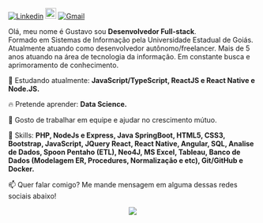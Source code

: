 <!--
**GustavoBCardoso/GustavoBCardoso** is a ✨ _special_ ✨ repository because its `README.md` (this file) appears on your GitHub profile.

Here are some ideas to get you started:

- 🔭 I’m currently working on ...
- 🌱 I’m currently learning ...
- 👯 I’m looking to collaborate on ...
- 🤔 I’m looking for help with ...
- 💬 Ask me about ...
- 📫 How to reach me: ...
- 😄 Pronouns: ...
- ⚡ Fun fact: ...
-->
[![Linkedin](https://img.shields.io/badge/-LinkedIn-blue?style=flat&logo=Linkedin&logoColor=white)](https://www.linkedin.com/in/gustavobcardoso/)
[<img src="https://img.shields.io/github/followers/gustavobcardoso?label=follow&style=social" height="22" title="Follow me" />](https://github.com/GustavoBCardoso) 
[![Gmail](https://img.shields.io/badge/-Gmail-c14438?style=flat&logo=Gmail&logoColor=white)](mailto:gustavob68@gmail.com)

<p align="left">
  Olá, meu nome é Gustavo sou <strong>Desenvolvedor Full-stack</strong>.<br>
  Formado em Sistemas de Informação pela Universidade Estadual de Goiás. Atualmente atuando como desenvolvedor autônomo/freelancer.
  Mais de 5 anos atuando na área de tecnologia da informação.
  Em constante busca e aprimoramento de conhecimento.
</p>

<p align="left">
  🌈 Estudando atualmente: <strong>JavaScript/TypeScript, ReactJS e React Native e Node.JS.</strong>
</p>

<p align="left">
  🔥 Pretende aprender: <strong>Data Science.</strong>
</p>

<p align="left">
  🤝 Gosto de trabalhar em equipe e ajudar no crescimento mútuo.
 </p>

<p align="left">
  🚀 Skills: <strong>PHP, NodeJs e Express, Java SpringBoot, HTML5, CSS3, Bootstrap, JavaScript, JQuery React, React Native, Angular, SQL, Analise de Dados, Spoon Pentaho (ETL), Neo4J, MS Excel, Tableau, Banco de Dados (Modelagem ER, Procedures, Normalização e etc), Git/GitHub e Docker.</strong>
</p>

<p align="left">
📫  Quer falar comigo? Me mande mensagem em alguma dessas redes sociais abaixo!
</p>

<p align="center"> 
 <a><img src="https://github-readme-stats.vercel.app/api?username=gustavobcardoso&show_icons=true&theme=graywhite" /></a>
</p> 
